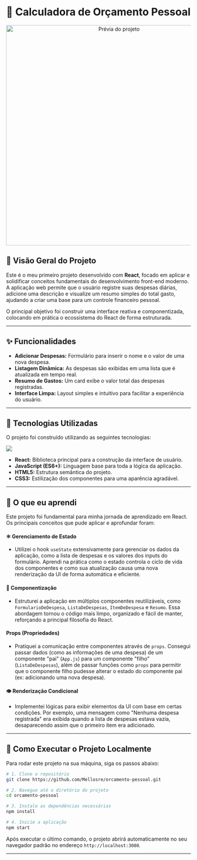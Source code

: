 # 💸 Calculadora de Orçamento Pessoal


<p align="center">
  <img src="https://imgur.com/a/es0CutP" alt="Prévia do projeto" width="600"/>
</p>

## 🎯 Visão Geral do Projeto

Este é o meu primeiro projeto desenvolvido com **React**, focado em aplicar e solidificar conceitos fundamentais do desenvolvimento front-end moderno. A aplicação web permite que o usuário registre suas despesas diárias, adicione uma descrição e visualize um resumo simples do total gasto, ajudando a criar uma base para um controle financeiro pessoal.

O principal objetivo foi construir uma interface reativa e componentizada, colocando em prática o ecossistema do React de forma estruturada.

---

## ✨ Funcionalidades

-   **Adicionar Despesas:** Formulário para inserir o nome e o valor de uma nova despesa.
-   **Listagem Dinâmica:** As despesas são exibidas em uma lista que é atualizada em tempo real.
-   **Resumo de Gastos:** Um card exibe o valor total das despesas registradas.
-   **Interface Limpa:** Layout simples e intuitivo para facilitar a experiência do usuário.

---

## 🚀 Tecnologias Utilizadas

O projeto foi construído utilizando as seguintes tecnologias:

<p align="left">
  <a href="https://skillicons.dev">
    <img src="https://skillicons.dev/icons?i=react,javascript,html,css,git" />
  </a>
</p>

-   **React:** Biblioteca principal para a construção da interface de usuário.
-   **JavaScript (ES6+):** Linguagem base para toda a lógica da aplicação.
-   **HTML5:** Estrutura semântica do projeto.
-   **CSS3:** Estilização dos componentes para uma aparência agradável.

---

## 📖 O que eu aprendi

Este projeto foi fundamental para minha jornada de aprendizado em React. Os principais conceitos que pude aplicar e aprofundar foram:

#### ⚛️ Gerenciamento de Estado
-   Utilizei o hook `useState` extensivamente para gerenciar os dados da aplicação, como a lista de despesas e os valores dos inputs do formulário. Aprendi na prática como o estado controla o ciclo de vida dos componentes e como sua atualização causa uma nova renderização da UI de forma automática e eficiente.

#### 🧩 Componentização
-   Estruturei a aplicação em múltiplos componentes reutilizáveis, como `FormularioDeDespesa`, `ListaDeDespesas`, `ItemDeDespesa` e `Resumo`. Essa abordagem tornou o código mais limpo, organizado e fácil de manter, reforçando a principal filosofia do React.

#### Props (Propriedades)
-   Pratiquei a comunicação entre componentes através de `props`. Consegui passar dados (como as informações de uma despesa) de um componente "pai" (`App.js`) para um componente "filho" (`ListaDeDespesas`), além de passar funções como `props` para permitir que o componente filho pudesse alterar o estado do componente pai (ex: adicionando uma nova despesa).

#### 👁️ Renderização Condicional
-   Implementei lógicas para exibir elementos da UI com base em certas condições. Por exemplo, uma mensagem como "Nenhuma despesa registrada" era exibida quando a lista de despesas estava vazia, desaparecendo assim que o primeiro item era adicionado.

---

## 🏃 Como Executar o Projeto Localmente

Para rodar este projeto na sua máquina, siga os passos abaixo:

```bash
# 1. Clone o repositório
git clone https://github.com/Mellosre/orcamento-pessoal.git

# 2. Navegue até o diretório do projeto
cd orcamento-pessoal

# 3. Instale as dependências necessárias
npm install

# 4. Inicie a aplicação
npm start
```

Após executar o último comando, o projeto abrirá automaticamente no seu navegador padrão no endereço `http://localhost:3000`.

---
